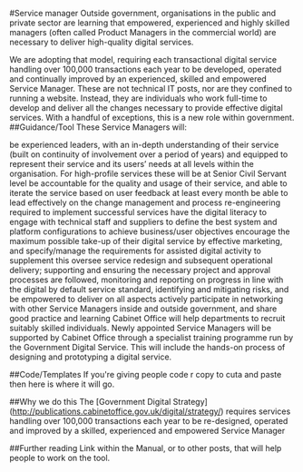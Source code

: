 #Service manager
Outside government, organisations in the public and private sector are learning that empowered, experienced and highly skilled managers (often called Product Managers in the commercial world) are necessary to deliver high-quality digital services.

We are adopting that model, requiring each transactional digital service handling over 100,000 transactions each year to be developed, operated and continually improved by an experienced, skilled and empowered Service Manager. These are not technical IT posts, nor are they confined to running a website. Instead, they are individuals who work full-time to develop and deliver all the changes necessary to provide effective digital services. With a handful of exceptions, this is a new role within government. 
##Guidance/Tool
These Service Managers will:

be experienced leaders, with an in-depth understanding of their service (built on continuity of involvement over a period of years) and equipped to represent their service and its users’ needs at all levels within the organisation. For high-profile services these will be at Senior Civil Servant level
be accountable for the quality and usage of their service, and able to iterate the service based on user feedback at least every month
be able to lead effectively on the change management and process re-engineering required to implement successful services
have the digital literacy to engage with technical staff and suppliers to define the best system and platform configurations to achieve business/user objectives
encourage the maximum possible take-up of their digital service by effective marketing, and specify/manage the requirements for assisted digital activity to supplement this
oversee service redesign and subsequent operational delivery; supporting and ensuring the necessary project and approval processes are followed, monitoring and reporting on progress in line with the digital by default service standard, identifying and mitigating risks, and be empowered to deliver on all aspects
actively participate in networking with other Service Managers inside and outside government, and share good practice and learning
Cabinet Office will help departments to recruit suitably skilled individuals. Newly appointed Service Managers will be supported by Cabinet Office through a specialist training programme run by the Government Digital Service. This will include the hands-on process of designing and prototyping a digital service.



##Code/Templates
If you're giving people code r copy to cuta and paste then here is where it will go.

##Why we do this
The [Government Digital Strategy] (http://publications.cabinetoffice.gov.uk/digital/strategy/) requires services handling over 100,000 transactions each year to be re-designed, operated and improved by a skilled, experienced and empowered Service Manager

##Further reading
Link within the Manual, or to other posts, that will help people to work on the tool.